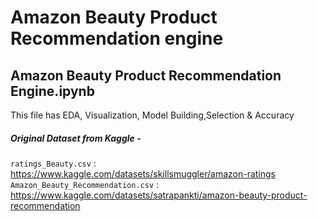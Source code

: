# Amazon Beauty Product Recommendation engine

## Amazon Beauty Product Recommendation Engine.ipynb
This file has EDA, Visualization, Model Building,Selection & Accuracy

##### Original Dataset from Kaggle - 
`ratings_Beauty.csv`               : https://www.kaggle.com/datasets/skillsmuggler/amazon-ratings                                                              
`Amazon_Beauty_Recommendation.csv` : https://www.kaggle.com/datasets/satrapankti/amazon-beauty-product-recommendation
